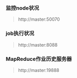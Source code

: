 ### 监控node状况
> http://master:50070

### job执行状况
>http://master:8088

### MapReduce作业历史服务器
>http://master:19888


